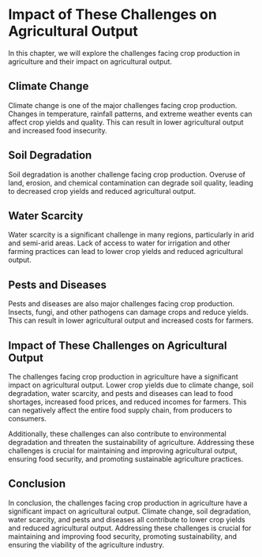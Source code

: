 Impact of These Challenges on Agricultural Output
===========================================================================================

In this chapter, we will explore the challenges facing crop production in agriculture and their impact on agricultural output.

Climate Change
--------------

Climate change is one of the major challenges facing crop production. Changes in temperature, rainfall patterns, and extreme weather events can affect crop yields and quality. This can result in lower agricultural output and increased food insecurity.

Soil Degradation
----------------

Soil degradation is another challenge facing crop production. Overuse of land, erosion, and chemical contamination can degrade soil quality, leading to decreased crop yields and reduced agricultural output.

Water Scarcity
--------------

Water scarcity is a significant challenge in many regions, particularly in arid and semi-arid areas. Lack of access to water for irrigation and other farming practices can lead to lower crop yields and reduced agricultural output.

Pests and Diseases
------------------

Pests and diseases are also major challenges facing crop production. Insects, fungi, and other pathogens can damage crops and reduce yields. This can result in lower agricultural output and increased costs for farmers.

Impact of These Challenges on Agricultural Output
-------------------------------------------------

The challenges facing crop production in agriculture have a significant impact on agricultural output. Lower crop yields due to climate change, soil degradation, water scarcity, and pests and diseases can lead to food shortages, increased food prices, and reduced incomes for farmers. This can negatively affect the entire food supply chain, from producers to consumers.

Additionally, these challenges can also contribute to environmental degradation and threaten the sustainability of agriculture. Addressing these challenges is crucial for maintaining and improving agricultural output, ensuring food security, and promoting sustainable agriculture practices.

Conclusion
----------

In conclusion, the challenges facing crop production in agriculture have a significant impact on agricultural output. Climate change, soil degradation, water scarcity, and pests and diseases all contribute to lower crop yields and reduced agricultural output. Addressing these challenges is crucial for maintaining and improving food security, promoting sustainability, and ensuring the viability of the agriculture industry.
